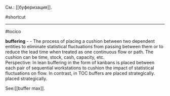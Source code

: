 См.: [[буферизация]].

#shortcut




<hr/>

#tocico

<b>buffering</b> -  - The process of placing a cushion between two dependent entities to eliminate statistical fluctuations from passing between them or to reduce the lead time when treated as one continuous flow or path.  The cushion can be time, stock, cash, capacity, etc.  
Perspective: In lean buffering in the form of kanbans is placed between each pair of sequential workstations to cushion the impact of statistical fluctuations on flow.  In contrast, in TOC buffers are placed strategically.  placed strategically.  



See:[[buffer max]].




